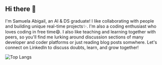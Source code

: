 ## Hi there 👋

<!--
**Samuela31/Samuela31** is a ✨ _special_ ✨ repository because its `README.md` (this file) appears on your GitHub profile.

Here are some ideas to get you started:

- 🔭 I’m currently working on ...
- 🌱 I’m currently learning ...
- 👯 I’m looking to collaborate on ...
- 🤔 I’m looking for help with ...
- 💬 Ask me about ...
- 📫 How to reach me: ...
- 😄 Pronouns: ...
- ⚡ Fun fact: ...
-->

I'm Samuela Abigail, an AI & DS graduate! I like collaborating with people and building unique real-time projects✨. I'm also a coding enthusiast who loves coding in free time😄. I also like teaching and learning together with peers, so you'll find me lurking around discussion sections of many developer and coder platforms or just reading blog posts somwhere. Let's connect on LinkedIn to discuss doubts, learn, and grow together!


![Top Langs](https://github-readme-stats.vercel.app/api/top-langs/?username=Samuela31&exclude_repo=Python-Laboratory&layout=compact)
